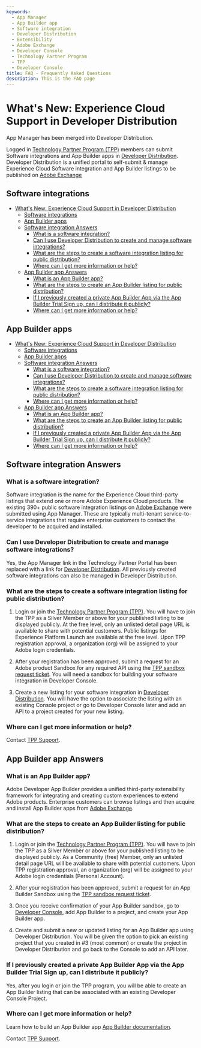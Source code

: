 ```yaml
---
keywords:
  - App Manager
  - App Builder app
  - Software integration
  - Developer Distribution
  - Extensibility
  - Adobe Exchange
  - Developer Console
  - Technology Partner Program
  - TPP
  - Developer Console
title: FAQ - Frequently Asked Questions
description: This is the FAQ page
---
```


<HeroSimple slots="heading, text" background="rgb(141, 52, 78)"/>

# What's New: Experience Cloud Support in Developer Distribution

App Manager has been merged into Developer Distribution.

Logged in [Technology Partner Program (TPP)](https://partners.adobe.com/technologyprogram/experiencecloud.html) members can submit Software integrations and App Builder apps in [Developer Distribution](https://developer.adobe.com/distribute/). Developer Distribution is a unified portal to self-submit & manage Experience Cloud Software integration and App Builder listings to be published on [Adobe Exchange](https://exchange.adobe.com/apps/browse/ec)

## Software integrations

- [What's New: Experience Cloud Support in Developer Distribution](#whats-new-experience-cloud-support-in-developer-distribution)
  - [Software integrations](#software-integrations)
  - [App Builder apps](#app-builder-apps)
  - [Software integration Answers](#software-integration-answers)
    - [What is a software integration?](#what-is-a-software-integration)
    - [Can I use Developer Distribution to create and manage software integrations?](#can-i-use-developer-distribution-to-create-and-manage-software-integrations)
    - [What are the steps to create a software integration listing for public distribution?](#what-are-the-steps-to-create-a-software-integration-listing-for-public-distribution)
    - [Where can I get more information or help?](#where-can-i-get-more-information-or-help)
  - [App Builder app Answers](#app-builder-app-answers)
    - [What is an App Builder app?](#what-is-an-app-builder-app)
    - [What are the steps to create an App Builder listing for public distribution?](#what-are-the-steps-to-create-an-app-builder-listing-for-public-distribution)
    - [If I previously created a private App Builder App via the App Builder Trial Sign up, can I distribute it publicly?](#if-i-previously-created-a-private-app-builder-app-via-the-app-builder-trial-sign-up-can-i-distribute-it-publicly)
    - [Where can I get more information or help?](#where-can-i-get-more-information-or-help-1)

## App Builder apps

- [What's New: Experience Cloud Support in Developer Distribution](#whats-new-experience-cloud-support-in-developer-distribution)
  - [Software integrations](#software-integrations)
  - [App Builder apps](#app-builder-apps)
  - [Software integration Answers](#software-integration-answers)
    - [What is a software integration?](#what-is-a-software-integration)
    - [Can I use Developer Distribution to create and manage software integrations?](#can-i-use-developer-distribution-to-create-and-manage-software-integrations)
    - [What are the steps to create a software integration listing for public distribution?](#what-are-the-steps-to-create-a-software-integration-listing-for-public-distribution)
    - [Where can I get more information or help?](#where-can-i-get-more-information-or-help)
  - [App Builder app Answers](#app-builder-app-answers)
    - [What is an App Builder app?](#what-is-an-app-builder-app)
    - [What are the steps to create an App Builder listing for public distribution?](#what-are-the-steps-to-create-an-app-builder-listing-for-public-distribution)
    - [If I previously created a private App Builder App via the App Builder Trial Sign up, can I distribute it publicly?](#if-i-previously-created-a-private-app-builder-app-via-the-app-builder-trial-sign-up-can-i-distribute-it-publicly)
    - [Where can I get more information or help?](#where-can-i-get-more-information-or-help-1)

## Software integration Answers

### What is a software integration?

Software integration is the name for the Experience Cloud third-party listings that extend one or more Adobe Experience Cloud products. The existing 390+ public software integration listings on [Adobe Exchange](https://exchange.adobe.com/apps/browse/ec) were submitted using App Manager. These are typically multi-tenant service-to-service integrations that require enterprise customers to contact the developer to be acquired and installed.

### Can I use Developer Distribution to create and manage software integrations?

Yes, the App Manager link in the Technology Partner Portal has been replaced with a link for [Developer Distribution](https://developer.adobe.com/developer-distribution). All previously created software integrations can also be managed in Developer Distribution.

### What are the steps to create a software integration listing for public distribution?

1.	Login or join the [Technology Partner Program (TPP)](https://partners.adobe.com/technologyprogram/experiencecloud.html). You will have to join the TPP as a Silver Member or above for your published listing to be displayed publicly. At the free level, only an unlisted detail page URL is available to share with potential customers. Public listings for Experience Platform Launch are available at the free level. Upon TPP registration approval, a organization (org) will be assigned to your Adobe login credentials.

2.	After your registration has been approved, submit a request for an Adobe product Sandbox for any required API using the [TPP sandbox request ticket](https://partners.adobe.com/technologyprogram/experiencecloud/knowledgebase/db56212793bf8214fbe77b847aba1091.html). You will need a sandbox for building your software integration in Developer Console.

3.	Create a new listing for your software integration in [Developer Distribution](https://developer.adobe.com/developer-distribution). You will have the option to associate the listing with an existing Console project or go to Developer Console later and add an API to a project created for your new listing.

### Where can I get more information or help?

Contact [TPP Support](https://partners.adobe.com/ec/cform/case).

## App Builder app Answers

### What is an App Builder app?

Adobe Developer App Builder provides a unified third-party extensibility framework for integrating and creating custom experiences to extend Adobe products. Enterprise customers can browse listings and then acquire and install App Builder apps from [Adobe Exchange](https://exchange.adobe.com/apps/browse/ec).

### What are the steps to create an App Builder listing for public distribution?

1. Login or join the [Technology Partner Program (TPP)](https://partners.adobe.com/technologyprogram/experiencecloud.html). You will have to join the TPP as a Silver Member or above for your published listing to be displayed publicly. As a Community (free) Member, only an unlisted detail page URL will be available to share with potential customers. Upon TPP registration approval, an organization (org) will be assigned to your Adobe login credentials (Personal Account).

2. After your registration has been approved, submit a request for an App Builder Sandbox using the [TPP sandbox request ticket](https://partners.adobe.com/technologyprogram/experiencecloud/knowledgebase/db56212793bf8214fbe77b847aba1091.html).

3. Once you receive confirmation of your App Builder sandbox, go to [Developer Console](https://developer.adobe.com/developer-console/), add  App Builder to a project, and create your App Builder app.​

4. Create and submit a new or updated listing for an App Builder app using Developer Distribution. You will be given the option to pick an existing project that you created in #3 (most common) or create the project in Developer Distribution and go back to the Console to add an API later.​

### If I previously created a private App Builder App via the App Builder Trial Sign up, can I distribute it publicly?

Yes, after you login or join the TPP program, you will be able to create an App Builder listing that can be associated with an existing Developer Console Project.

### Where can I get more information or help?

Learn how to build an App Builder app [App Builder documentation](https://developer.adobe.com/app-builder/docs/getting_started/).

Contact [TPP Support](https://partners.adobe.com/ec/cform/case).
